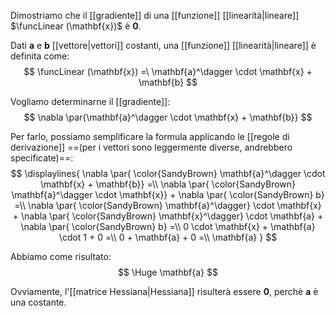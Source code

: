 Dimostriamo che il [[gradiente]] di una [[funzione]] [[linearità|lineare]] $\funcLinear (\mathbf{x})$ è $\mathbf{0}$.

Dati $\mathbf{a}$ e $\mathbf{b}$ [[vettore|vettori]] costanti, una [[funzione]] [[linearità|lineare]] è definita come:
$$
\funcLinear (\mathbf{x}) 
=\
\mathbf{a}^\dagger \cdot \mathbf{x} + \mathbf{b}
$$


Vogliamo determinarne il [[gradiente]]:
$$
\nabla \par{\mathbf{a}^\dagger \cdot \mathbf{x} + \mathbf{b}}
$$

Per farlo, possiamo semplificare la formula applicando le [[regole di derivazione]] ==(per i vettori sono leggermente diverse, andrebbero specificate)==:
$$
\displaylines{
	\nabla \par{ \color{SandyBrown} \mathbf{a}^\dagger \cdot \mathbf{x} + \mathbf{b}} =\\
	\nabla \par{ \color{SandyBrown} \mathbf{a}^\dagger \cdot \mathbf{x}} + \nabla \par{ \color{SandyBrown} b} =\\
	\nabla \par{ \color{SandyBrown} \mathbf{a}^\dagger} \cdot \mathbf{x} + \nabla \par{ \color{SandyBrown} \mathbf{x}^\dagger} \cdot \mathbf{a} + \nabla \par{ \color{SandyBrown} b} =\\
	0 \cdot \mathbf{x} + \mathbf{a} \cdot 1  + 0 =\\
	0 + \mathbf{a} + 0 =\\
	\mathbf{a}
}
$$

Abbiamo come risultato:
$$
\Huge
\mathbf{a}
$$

Ovviamente, l'[[matrice Hessiana|Hessiana]] risulterà essere $\mathbf{0}$, perchè $\mathbf{a}$ è una costante.
